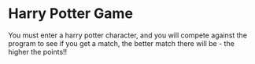 # Harry Potter Game

You must enter a harry potter character, and you will compete against the program to see if you get a match, the better match there will be - the higher the points!!
